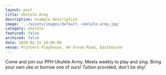 ```yaml
---
layout: post
title: Ukelele Army
description: example description
image: '../assets/images/default--ukelele-army.jpg'
category: ukelele
featured: false
archived: false
date: 2020-02-25 20:00:00
venue: Printers Playhouse, 44 Grove Road, Eastbourne
---
```


Come and join our PPH Ukulele Army. Meets weekly to play and sing. Bring your own uke or borrow one of ours! Tuition provided, don't be shy!